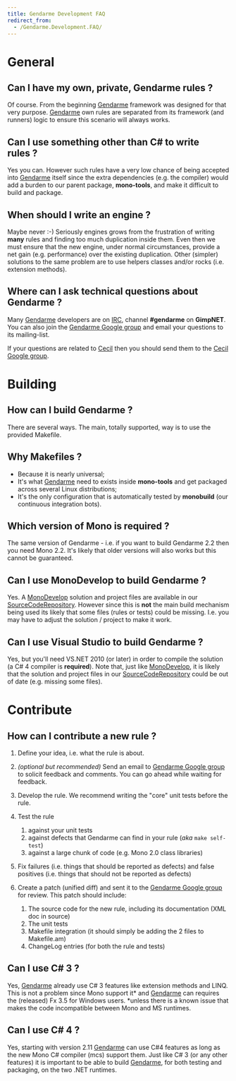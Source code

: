 ```yaml
---
title: Gendarme Development FAQ
redirect_from:
  - /Gendarme.Development.FAQ/
---
```


General
=======

Can I have my own, private, Gendarme rules ?
--------------------------------------------

Of course. From the beginning [Gendarme](/docs/tools+libraries/tools/gendarme/) framework was designed for that very purpose. [Gendarme](/docs/tools+libraries/tools/gendarme/) own rules are separated from its framework (and runners) logic to ensure this scenario will always works.

Can I use something other than C# to write rules ?
---------------------------------------------------

Yes you can. However such rules have a very low chance of being accepted into [Gendarme](/docs/tools+libraries/tools/gendarme/) itself since the extra dependencies (e.g. the compiler) would add a burden to our parent package, **mono-tools**, and make it difficult to build and package.

When should I write an engine ?
-------------------------------

Maybe never :-) Seriously engines grows from the frustration of writing **many** rules and finding too much duplication inside them. Even then we must ensure that the new engine, under normal circumstances, provide a net gain (e.g. performance) over the existing duplication. Other (simpler) solutions to the same problem are to use helpers classes and/or rocks (i.e. extension methods).

Where can I ask technical questions about Gendarme ?
----------------------------------------------------

Many [Gendarme](/docs/tools+libraries/tools/gendarme/) developers are on [IRC](/community/help/irc/), channel **#gendarme** on **GimpNET**. You can also join the [Gendarme Google group](http://groups.google.com/group/gendarme) and email your questions to its mailing-list.

If your questions are related to [Cecil](/docs/tools+libraries/libraries/Mono.Cecil/) then you should send them to the [Cecil Google group](http://groups.google.com/group/mono-cecil?hl=en).

Building
========

How can I build Gendarme ?
--------------------------

There are several ways. The main, totally supported, way is to use the provided Makefile.

Why Makefiles ?
---------------

-   Because it is nearly universal;
-   It's what [Gendarme](/docs/tools+libraries/tools/gendarme/) need to exists inside **mono-tools** and get packaged across several Linux distributions;
-   It's the only configuration that is automatically tested by **monobuild** (our continuous integration bots).

Which version of Mono is required ?
-----------------------------------

The same version of Gendarme - i.e. if you want to build Gendarme 2.2 then you need Mono 2.2. It's likely that older versions will also works but this cannot be guaranteed.

Can I use MonoDevelop to build Gendarme ?
-----------------------------------------

Yes. A [MonoDevelop](http://www.monodevelop.org) solution and project files are available in our [SourceCodeRepository](/community/contributing/source-code-repository/). However since this is **not** the main build mechanism being used its likely that some files (rules or tests) could be missing. I.e. you may have to adjust the solution / project to make it work.

Can I use Visual Studio to build Gendarme ?
-------------------------------------------

Yes, but you'll need VS.NET 2010 (or later) in order to compile the solution (a C# 4 compiler is **required**). Note that, just like [MonoDevelop](http://www.monodevelop.org), it is likely that the solution and project files in our [SourceCodeRepository](/community/contributing/source-code-repository/) could be out of date (e.g. missing some files).

Contribute
==========

How can I contribute a new rule ?
---------------------------------

1.  Define your idea, i.e. what the rule is about.
2.  *(optional but recommended)* Send an email to [Gendarme Google group](http://groups.google.com/group/gendarme) to solicit feedback and comments. You can go ahead while waiting for feedback.
3.  Develop the rule. We recommend writing the "core" unit tests before the rule.
4.  Test the rule
    1.  against your unit tests
    2.  against defects that Gendarme can find in your rule (*aka* `make self-test`)
    3.  against a large chunk of code (e.g. Mono 2.0 class libraries)

5.  Fix failures (i.e. things that should be reported as defects) and false positives (i.e. things that should not be reported as defects)
6.  Create a patch (unified diff) and sent it to the [Gendarme Google group](http://groups.google.com/group/gendarme) for review. This patch should include:
    1.  The source code for the new rule, including its documentation (XML doc in source)
    2.  The unit tests
    3.  Makefile integration (it should simply be adding the 2 files to Makefile.am)
    4.  ChangeLog entries (for both the rule and tests)

Can I use C# 3 ?
-----------------

Yes, [Gendarme](/docs/tools+libraries/tools/gendarme/) already use C# 3 features like extension methods and LINQ. This is not a problem since Mono support it\* and [Gendarme](/docs/tools+libraries/tools/gendarme/) can requires the (released) Fx 3.5 for Windows users. \*unless there is a known issue that makes the code incompatible between Mono and MS runtimes.

Can I use C# 4 ?
-----------------

Yes, starting with version 2.11 [Gendarme](/docs/tools+libraries/tools/gendarme/) can use C#4 features as long as the new Mono C# compiler (mcs) support them. Just like C# 3 (or any other features) it is important to be able to build [Gendarme](/docs/tools+libraries/tools/gendarme/), for both testing and packaging, on the two .NET runtimes.

